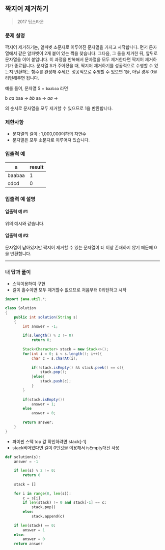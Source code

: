 ## 짝지어 제거하기

> 2017 팁스타운

### 문제 설명

짝지어 제거하기는, 알파벳 소문자로 이루어진 문자열을 가지고 시작합니다. 먼저 문자열에서 같은 알파벳이 2개 붙어 있는 짝을 찾습니다. 그다음, 그 둘을 제거한 뒤, 앞뒤로 문자열을 이어 붙입니다. 이 과정을 반복해서 문자열을 모두 제거한다면 짝지어 제거하기가 종료됩니다. 문자열 S가 주어졌을 때, 짝지어 제거하기를 성공적으로 수행할 수 있는지 반환하는 함수를 완성해 주세요. 성공적으로 수행할 수 있으면 1을, 아닐 경우 0을 리턴해주면 됩니다.

예를 들어, 문자열 S = `baabaa` 라면

b *aa* baa → *bb* aa → *aa* →

의 순서로 문자열을 모두 제거할 수 있으므로 1을 반환합니다.

### 제한사항

- 문자열의 길이 : 1,000,000이하의 자연수
- 문자열은 모두 소문자로 이루어져 있습니다.

### 입출력 예

| s      | result |
| ------ | ------ |
| baabaa | 1      |
| cdcd   | 0      |

### 입출력 예 설명

#### 입출력 예 #1
위의 예시와 같습니다.

#### 입출력 예 #2

문자열이 남아있지만 짝지어 제거할 수 있는 문자열이 더 이상 존재하지 않기 때문에 0을 반환합니다.

---

### 내 답과 풀이

- 스택이용하여 구현
- 길이 홀수이면 모두 제거할수 없으므로 처음부터 0리턴하고 시작

```java
import java.util.*;

class Solution
{
    public int solution(String s)
    {
        int answer = -1;
        
        if(s.length() % 2 != 0) 
            return 0;
        
        Stack<Character> stack = new Stack<>();
        for(int i = 0; i < s.length(); i++){
            char c = s.charAt(i);
            
            if(!stack.isEmpty() && stack.peek() == c){
                stack.pop();
            }else{
                stack.push(c);
            }
        }
        
        if(stack.isEmpty()) 
            answer = 1;
        else 
            answer = 0;
        
        return answer;
    }
}
```

- 파이썬 스택 top 값 확인하려면 stack[-1]
- stack비어있다면 길이 0인것을 이용해서 isEmpty대신 사용

```python
def solution(s):
    answer = -1
    
    if len(s) % 2 != 0:
        return 0
    
    stack = []
    
    for i in range(0, len(s)):
        c = s[i]
        if len(stack) != 0 and stack[-1] == c:
            stack.pop()
        else:
            stack.append(c)
    
    if len(stack) == 0:
        answer = 1
    else:
        answer = 0
    return answer
```



